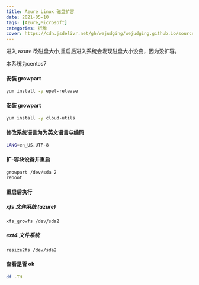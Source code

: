 ```yaml
---
title: Azure Linux 磁盘扩容
date: 2021-05-10
tags: [Azure,Microsoft]
categories: 折腾
cover: https://cdn.jsdelivr.net/gh/wejudging/wejudging.github.io/source/images/azure.png
---
```


进入 azure 改磁盘大小,重启后进入系统会发现磁盘大小没变，因为没扩容。

本系统为centos7

#### 安装 growpart
```bash
yum install -y epel-release
```

#### 安装 growpart
```bash
yum install -y cloud-utils
```

#### 修改系统语言为为英文语言与编码
```bash
LANG=en_US.UTF-8
```

#### 扩-容块设备并重启
```bash
growpart /dev/sda 2
reboot
```

#### 重启后执行
##### xfs 文件系统 (azure)
```bash
xfs_growfs /dev/sda2
```
##### ext4 文件系统
```bash
resize2fs /dev/sda2 
```

#### 查看是否 ok
```bash
df -TH
```



